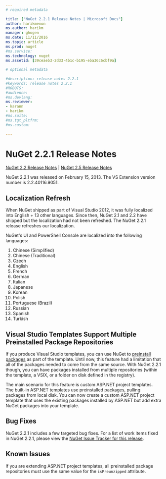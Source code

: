 ```yaml
--- 
# required metadata 
 
title: ["NuGet 2.2.1 Release Notes | Microsoft Docs"] 
author: harikmenon
ms.author: harikm 
manager: ghogen 
ms.date: 11/11/2016 
ms.topic: article 
ms.prod: nuget 
#ms.service: 
ms.technology: nuget 
ms.assetid: [39ceaeb3-2d33-4b1c-b195-eba36c6cbf9a] 
 
# optional metadata 
 
#description: release notes 2.2.1
#keywords: release notes 2.2.1
#ROBOTS: 
#audience: 
#ms.devlang: 
ms.reviewer:  
- karann 
- harikm 
#ms.suite:  
#ms.tgt_pltfrm: 
#ms.custom: 
 
--- 
```

# NuGet 2.2.1 Release Notes

[NuGet 2.2 Release Notes](/nuget/release-notes/nuget-2.2) | [NuGet 2.5 Release Notes](/nuget/release-notes/nuget-2.5)

NuGet 2.2.1 was released on February 15, 2013.  The VS Extension version number is 2.2.40116.9051.

## Localization Refresh
When NuGet shipped as part of Visual Studio 2012, it was fully localized into English + 13 other languages.  Since then, NuGet 2.1 and 2.2 have shipped but the localization had not been refreshed.  The NuGet 2.2.1 release refreshes our localization.

NuGet's UI and PowerShell Console are localized into the following languages:

1. Chinese (Simplified)
1. Chinese (Traditional)
1. Czech
1. English
1. French
1. German
1. Italian
1. Japanese
1. Korean
1. Polish
1. Portuguese (Brazil)
1. Russian
1. Spanish
1. Turkish

## Visual Studio Templates Support Multiple Preinstalled Package Repositories
If you produce Visual Studio templates, you can use NuGet to [preinstall packages](/visual-studio-extensibility/visual-studio-templates) as part of the template.  Until now, this feature had a limitation that all of the packages needed to come from the same source.  With NuGet 2.2.1 though, you can have packages installed from multiple repositories (within the template, a VSIX, or a folder on disk defined in the registry).

The main scenario for this feature is custom ASP.NET project templates.  The built-in ASP.NET templates use preinstalled packages, pulling packages from local disk.  You can now create a custom ASP.NET project template that uses the existing packages installed by ASP.NET but add extra NuGet packages into your template.

## Bug Fixes
NuGet 2.2.1 includes a few targeted bug fixes. For a list of work items fixed in NuGet 2.2.1, please view the [NuGet Issue Tracker for this release](http://nuget.codeplex.com/workitem/list/advanced?keyword=&status=Closed&type=All&priority=All&release=NuGet%202.2.1&assignedTo=All&component=All&sortField=LastUpdatedDate&sortDirection=Descending&page=0).


## Known Issues

If you are extending ASP.NET project templates, all preinstalled package repositories must use the same value for the `isPreunzipped` attribute.

